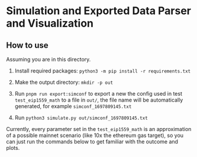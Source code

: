 # Simulation and Exported Data Parser and Visualization

## How to use

Assuming you are in this directory.

1. Install required packages: `python3 -m pip install -r requirements.txt`

1. Make the output directory: `mkdir -p out`

1. Run `pnpm run export:simconf` to export a new the config used in test `test_eip1559_math` to a file in `out/`, the file name will be automatically generated, for example `simconf_1697809145.txt`

1. Run `python3 simulate.py out/simconf_1697809145.txt`

Currently, every parameter set in the `test_eip1559_math` is an approximation of a possible mainnet scenario (like 10x the ethereum gas target), so you can just run the commands below to get familiar with the outcome and plots.

